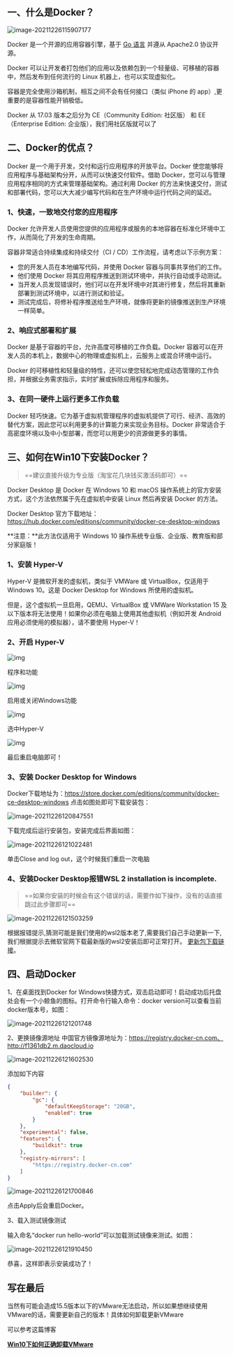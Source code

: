 ## 一、什么是Docker？

 ![image-20211226115907177](https://fafa-blog-img.oss-cn-beijing.aliyuncs.com/images/img/20211226115914.png)

Docker 是一个开源的应用容器引擎，基于 [Go 语言](https://www.runoob.com/go/go-tutorial.html) 并遵从 Apache2.0 协议开源。

Docker 可以让开发者打包他们的应用以及依赖包到一个轻量级、可移植的容器中，然后发布到任何流行的 Linux 机器上，也可以实现虚拟化。

容器是完全使用沙箱机制，相互之间不会有任何接口（类似 iPhone 的 app）,更重要的是容器性能开销极低。

Docker 从 17.03 版本之后分为 CE（Community Edition: 社区版） 和 EE（Enterprise Edition: 企业版），我们用社区版就可以了

## 二、Docker的优点？

Docker 是一个用于开发，交付和运行应用程序的开放平台。Docker 使您能够将应用程序与基础架构分开，从而可以快速交付软件。借助 Docker，您可以与管理应用程序相同的方式来管理基础架构。通过利用 Docker 的方法来快速交付，测试和部署代码，您可以大大减少编写代码和在生产环境中运行代码之间的延迟。

### 1、快速，一致地交付您的应用程序

Docker 允许开发人员使用您提供的应用程序或服务的本地容器在标准化环境中工作，从而简化了开发的生命周期。

容器非常适合持续集成和持续交付（CI / CD）工作流程，请考虑以下示例方案：

- 您的开发人员在本地编写代码，并使用 Docker 容器与同事共享他们的工作。
- 他们使用 Docker 将其应用程序推送到测试环境中，并执行自动或手动测试。
- 当开发人员发现错误时，他们可以在开发环境中对其进行修复，然后将其重新部署到测试环境中，以进行测试和验证。
- 测试完成后，将修补程序推送给生产环境，就像将更新的镜像推送到生产环境一样简单。

### 2、响应式部署和扩展

Docker 是基于容器的平台，允许高度可移植的工作负载。Docker 容器可以在开发人员的本机上，数据中心的物理或虚拟机上，云服务上或混合环境中运行。

Docker 的可移植性和轻量级的特性，还可以使您轻松地完成动态管理的工作负担，并根据业务需求指示，实时扩展或拆除应用程序和服务。

### 3、在同一硬件上运行更多工作负载

Docker 轻巧快速。它为基于虚拟机管理程序的虚拟机提供了可行、经济、高效的替代方案，因此您可以利用更多的计算能力来实现业务目标。Docker 非常适合于高密度环境以及中小型部署，而您可以用更少的资源做更多的事情。

## 三、如何在Win10下安装Docker？

> ==建议直接升级为专业版（淘宝花几块钱买激活码即可）==

Docker Desktop 是 Docker 在 Windows 10 和 macOS 操作系统上的官方安装方式，这个方法依然属于先在虚拟机中安装 Linux 然后再安装 Docker 的方法。

Docker Desktop 官方下载地址： https://hub.docker.com/editions/community/docker-ce-desktop-windows

**注意：**此方法仅适用于 Windows 10 操作系统专业版、企业版、教育版和部分家庭版！

### 1、安装 Hyper-V

Hyper-V 是微软开发的虚拟机，类似于 VMWare 或 VirtualBox，仅适用于 Windows 10。这是 Docker Desktop for Windows 所使用的虚拟机。

但是，这个虚拟机一旦启用，QEMU、VirtualBox 或 VMWare Workstation 15 及以下版本将无法使用！如果你必须在电脑上使用其他虚拟机（例如开发 Android 应用必须使用的模拟器），请不要使用 Hyper-V！

### 2、开启 Hyper-V

 ![img](https://www.runoob.com/wp-content/uploads/2017/12/1513668234-4363-20171206211136409-1609350099.png)

程序和功能

 ![img](https://www.runoob.com/wp-content/uploads/2017/12/1513668234-4368-20171206211345066-1430601107.png)

启用或关闭Windows功能

 ![img](https://www.runoob.com/wp-content/uploads/2017/12/1513668234-9748-20171206211435534-1499766232.png)

选中Hyper-V

 ![img](https://www.runoob.com/wp-content/uploads/2017/12/1513668234-6433-20171206211858191-1177002365.png)

最后重启电脑即可！

### 3、安装 Docker Desktop for Windows

Docker下载地址为：https://store.docker.com/editions/community/docker-ce-desktop-windows 点击如图处即可下载安装包：

 ![image-20211226120847551](https://fafa-blog-img.oss-cn-beijing.aliyuncs.com/images/img/20211226120847.png)

下载完成后运行安装包，安装完成后界面如图：

 ![image-20211226121022481](https://fafa-blog-img.oss-cn-beijing.aliyuncs.com/images/img/20211226121022.png)

单击Close and log out，这个时候我们重启一次电脑

### 4、安装Docker Desktop报错WSL 2 installation is incomplete.

> ==如果你安装的时候会有这个错误的话，需要作如下操作，没有的话直接跳过此步骤即可==

 ![image-20211226121503259](https://fafa-blog-img.oss-cn-beijing.aliyuncs.com/images/img/20211226121503.png)

根据报错提示,猜测可能是我们使用的wsl2版本老了,需要我们自己手动更新一下,我们根据提示去微软官网下载最新版的wsl2安装后即可正常打开。
[更新包下载链接](https://wslstorestorage.blob.core.windows.net/wslblob/wsl_update_x64.msi)。

## 四、启动Docker

1、在桌面找到Docker for Windows快捷方式，双击启动即可！启动成功后托盘处会有一个小鲸鱼的图标。打开命令行输入命令：docker version可以查看当前docker版本号，如图：

 ![image-20211226121201748](https://fafa-blog-img.oss-cn-beijing.aliyuncs.com/images/img/20211226121202.png)

2、更换镜像源地址
中国官方镜像源地址为：https://registry.docker-cn.com、http://f1361db2.m.daocloud.io

 ![image-20211226121602530](https://fafa-blog-img.oss-cn-beijing.aliyuncs.com/images/img/20211226121602.png)

 添加如下内容

```json
{
    "builder": {
        "gc": {
            "defaultKeepStorage": "20GB",
            "enabled": true
        }
    },
    "experimental": false,
    "features": {
        "buildkit": true
    },
    "registry-mirrors": [
        "https://registry.docker-cn.com"
    ]
}
```



![image-20211226121700846](https://fafa-blog-img.oss-cn-beijing.aliyuncs.com/images/img/20211226121700.png)

点击Apply后会重启Docker。

3、载入测试镜像测试

输入命名“docker run hello-world”可以加载测试镜像来测试。如图：

 ![image-20211226121910450](https://fafa-blog-img.oss-cn-beijing.aliyuncs.com/images/img/20211226121910.png)

恭喜，这样即表示安装成功了！

## 写在最后

当然有可能会造成15.5版本以下的VMware无法启动，所以如果想继续使用VMware的话，需要更新自己的版本！具体如何卸载更新VMware   

可以参考这篇博客

**[Win10下如何正确卸载VMware](https://blog.csdn.net/a648119398/article/details/122154085)**

